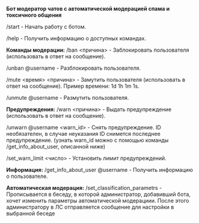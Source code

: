 <b>Бот модератор чатов с автоматической модерацией спама и токсичного общения</b>


/start - Начать работу с ботом.

/help - Получить информацию о доступных командах.


<b>Команды модерации:</b>
/ban &lt;причина&gt; - Заблокировать пользователя (использовать в ответ на сообщение).

/unban @username - Разблокировать пользователя.

/mute &lt;время&gt; &lt;причина&gt; - Замутить пользователя (использовать в ответ на сообщение). Пример времени: 1d 1h 1m 1s.

/unmute @username - Размутить пользователя.


<b>Предупреждения:</b>
/warn &lt;причина&gt; - Выдать предупреждение (использовать в ответ на сообщение).

/unwarn @username &lt;warn_id&gt; - Снять предупреждение. ID необязателен, в случае неуказания ID снимется последнее предупреждение.
(узнать warn_id можно с помощью команды /get_info_about_user, описанной ниже)

/set_warn_limit &lt;число&gt; - Установить лимит предупреждений.


<b>Информация:</b>
/get_info_about_user @username - Получить информацию о пользователе.

<b>Автоматическая модерация:</b>
/set_classification_parametrs - Прописывается в беседу, в которой администратор, добавивший бота, хочет изменить параметры автоматической модерациии. После этого администратору в ЛС отправляется сообщение для настройки
в выбранной беседе
